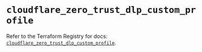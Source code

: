 # `cloudflare_zero_trust_dlp_custom_profile`

Refer to the Terraform Registry for docs: [`cloudflare_zero_trust_dlp_custom_profile`](https://registry.terraform.io/providers/cloudflare/cloudflare/5.10.1/docs/resources/zero_trust_dlp_custom_profile).
